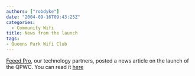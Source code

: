 ```yaml
---
authors: ["robdyke"]
date: "2004-09-16T09:43:25Z"
categories:
  - Community Wifi
title: News from the launch
tags:
- Queens Park Wifi Club
---
```

[Feeed Pro](http://www.feeedpro.net/), our technology partners, posted a news article on the launch of the QPWC. You can read it [here](http://www.feeedpro.net/index.php?name=News&file=article&sid=2)